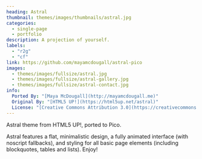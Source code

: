 ```yaml
---
heading: Astral
thumbnail: themes/images/thumbnails/astral.jpg
categories:
  - single-page
  - portfolio
description: A projection of yourself.
labels:
  - "r2g"
  - "cf"
link: https://github.com/mayamcdougall/astral-pico
images:
  - themes/images/fullsize/astral.jpg
  - themes/images/fullsize/astral-gallery.jpg
  - themes/images/fullsize/astral-contact.jpg
info:
  Ported By: "[Maya McDougall](http://mayamcdougall.me)"
  Original By: "[HTML5 UP!](https://html5up.net/astral)"
  License: "[Creative Commons Attribution 3.0](https://creativecommons.org/licenses/by/3.0/)"
---
```


Astral theme from HTML5 UP!, ported to Pico.

Astral features a flat, minimalistic design, a fully animated interface (with noscript fallbacks), and styling for all basic page elements (including blockquotes, tables and lists). Enjoy!

